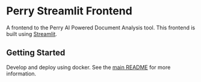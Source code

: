 # Perry Streamlit Frontend

A frontend to the Perry AI Powered Document Analysis tool. This frontend is built using [Streamlit](https://streamlit.io/).

## Getting Started
Develop and deploy using docker. See the [main README](../README.md) for more information.
